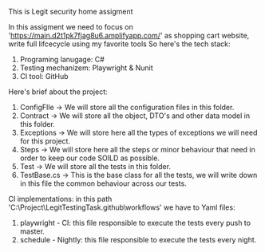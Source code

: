 This is Legit security home assigment

In this assigment we need to focus on 'https://main.d2t1pk7fjag8u6.amplifyapp.com/' as shopping cart website, write full lifcecycle using my favorite tools
So here's the tech stack: 
1. Programing lanugage: C#
2. Testing mechanizem: Playwright & Nunit
3. CI tool: GitHub

Here's brief about the project: 
1. ConfigFIle -> We will store all the configuration files in this folder.
2. Contract -> We will store all the object, DTO's and other data model in this folder.
3. Exceptions -> We will store here all the types of exceptions we will need for this project.
4. Steps -> We will store here all the steps or minor behaviour that need in order to keep our code SOILD as possible.
5. Test -> We will store all the tests in this folder.
6. TestBase.cs -> This is the base class for all the tests, we will write down in this file the common behaviour across our tests.

CI implementations:
in this path 'C:\Project\LegitTestingTask\.github\workflows' we have to Yaml files:
1. playwright - CI: this file responsible to execute the tests every push to master.
2. schedule - Nightly: this file responsible to execute the tests every night.
